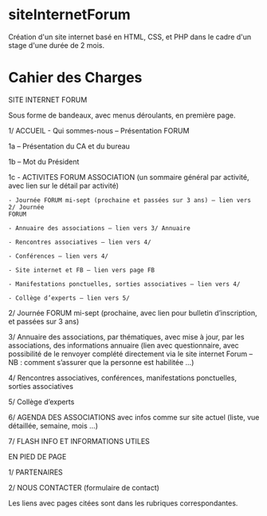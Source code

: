 # siteInternetForum
Création d'un site internet basé en HTML, CSS, et PHP dans le cadre d'un stage d'une durée de 2 mois.

# Cahier des Charges
SITE INTERNET FORUM

Sous forme de bandeaux, avec menus déroulants, en première page.

1/ ACCUEIL - Qui sommes-nous – Présentation FORUM

  1a – Présentation du CA et du bureau
  
  1b – Mot du Président
  
  1c - ACTIVITES FORUM ASSOCIATION (un sommaire général par activité, avec lien sur le
  détail par activité)
  
    - Journée FORUM mi-sept (prochaine et passées sur 3 ans) – lien vers 2/ Journée
    FORUM
    
    - Annuaire des associations – lien vers 3/ Annuaire
    
    - Rencontres associatives – lien vers 4/
    
    - Conférences – lien vers 4/
    
    - Site internet et FB – lien vers page FB
    
    - Manifestations ponctuelles, sorties associatives – lien vers 4/
    
    - Collège d’experts – lien vers 5/

2/ Journée FORUM mi-sept (prochaine, avec lien pour bulletin d’inscription, et passées sur 3 ans)

3/ Annuaire des associations, par thématiques, avec mise à jour, par les associations, des
informations annuaire (lien avec questionnaire, avec possibilité de le renvoyer complété directement
via le site internet Forum – NB : comment s’assurer que la personne est habilitée …)

4/ Rencontres associatives, conférences, manifestations ponctuelles, sorties associatives

5/ Collège d’experts

6/ AGENDA DES ASSOCIATIONS
avec infos comme sur site actuel (liste, vue détaillée, semaine, mois …)

7/ FLASH INFO ET INFORMATIONS UTILES

EN PIED DE PAGE

1/ PARTENAIRES

2/ NOUS CONTACTER (formulaire de contact)

Les liens avec pages citées sont dans les rubriques correspondantes.

